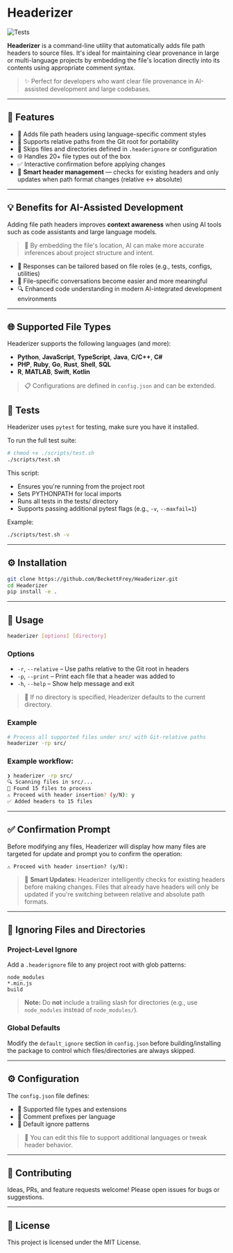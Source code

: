 # Headerizer
![Tests](https://github.com/BeckettFrey/Headerizer/actions/workflows/test.yml/badge.svg)

**Headerizer** is a command-line utility that automatically adds file path headers to source files. It's ideal for maintaining clear provenance in large or multi-language projects by embedding the file's location directly into its contents using appropriate comment syntax.

> ✨ Perfect for developers who want clear file provenance in AI-assisted development and large codebases.

---

## 🔧 Features

- 📝 Adds file path headers using language-specific comment styles
- 📍 Supports relative paths from the Git root for portability
- 🚫 Skips files and directories defined in `.headerignore` or configuration
- 🌐 Handles 20+ file types out of the box
- ✅ Interactive confirmation before applying changes
- 🧠 **Smart header management** — checks for existing headers and only updates when path format changes (relative ↔ absolute)

---

## 💡 Benefits for AI-Assisted Development

Adding file path headers improves **context awareness** when using AI tools such as code assistants and large language models.

> 🤖 By embedding the file's location, AI can make more accurate inferences about project structure and intent.

- 🎯 Responses can be tailored based on file roles (e.g., tests, configs, utilities)
- 💬 File-specific conversations become easier and more meaningful
- 🔍 Enhanced code understanding in modern AI-integrated development environments

---

## 🌐 Supported File Types

Headerizer supports the following languages (and more):

- **Python**, **JavaScript**, **TypeScript**, **Java**, **C/C++**, **C#**
- **PHP**, **Ruby**, **Go**, **Rust**, **Shell**, **SQL**
- **R**, **MATLAB**, **Swift**, **Kotlin**

> 📋 Configurations are defined in `config.json` and can be extended.

## 🧪 Tests

Headerizer uses `pytest` for testing, make sure you have it installed.

To run the full test suite:

```bash
# chmod +x ./scripts/test.sh
./scripts/test.sh
```

This script:
- Ensures you're running from the project root
- Sets PYTHONPATH for local imports
- Runs all tests in the tests/ directory
- Supports passing additional pytest flags (e.g., `-v`, `--maxfail=1`)

Example:

```bash
./scripts/test.sh -v
```

---

## ⚙️ Installation

```bash
git clone https://github.com/BeckettFrey/Headerizer.git
cd Headerizer
pip install -e .
```

---

## 🚀 Usage

```bash
headerizer [options] [directory]
```

### Options

- `-r`, `--relative` – Use paths relative to the Git root in headers
- `-p`, `--print` – Print each file that a header was added to
- `-h`, `--help` – Show help message and exit

> 📂 If no directory is specified, Headerizer defaults to the current directory.

### Example

```bash
# Process all supported files under src/ with Git-relative paths
headerizer -rp src/
```

### Example workflow:

```bash
❯ headerizer -rp src/
🔍 Scanning files in src/...
📝 Found 15 files to process
⚠️ Proceed with header insertion? (y/N): y
✅ Added headers to 15 files
```

---

## ✅ Confirmation Prompt

Before modifying any files, Headerizer will display how many files are targeted for update and prompt you to confirm the operation:

```
⚠️ Proceed with header insertion? (y/N):
```

> 🧠 **Smart Updates:** Headerizer intelligently checks for existing headers before making changes. Files that already have headers will only be updated if you're switching between relative and absolute path formats.

---

## 🚫 Ignoring Files and Directories

### Project-Level Ignore

Add a `.headerignore` file to any project root with glob patterns:

```
node_modules
*.min.js
build
```

> **Note:** Do **not** include a trailing slash for directories (e.g., use `node_modules` instead of `node_modules/`).

### Global Defaults

Modify the `default_ignore` section in `config.json` before building/installing the package to control which files/directories are always skipped.

---

## ⚙️ Configuration

The `config.json` file defines:

- 📄 Supported file types and extensions
- 💬 Comment prefixes per language
- 🚫 Default ignore patterns

> 🔧 You can edit this file to support additional languages or tweak header behavior.

---

## 🤝 Contributing

Ideas, PRs, and feature requests welcome! Please open issues for bugs or suggestions.

---

## 📄 License

This project is licensed under the MIT License.